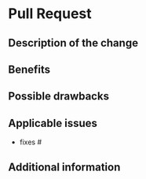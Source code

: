 # Pull Request

## Description of the change

<!-- Describe the scope of your change - i.e. what the change does. -->

## Benefits

<!-- What benefits will be realized by the code change? -->

## Possible drawbacks

<!-- Describe any known limitations with your change -->

## Applicable issues

<!-- Enter any applicable Issues here (You can reference an issue using #) -->

- fixes #

## Additional information

<!-- If there's anything else that's important and relevant to your pull request, mention that information here.-->
